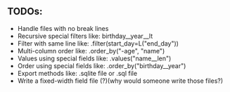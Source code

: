 
TODOs:
------

-  Handle files with no break lines
-  Recursive special filters like: birthday\_\_year\_\_lt
-  Filter with same line like: .filter(start\_day=L("end\_day"))
-  Multi-column order like: .order\_by("-age", "name")
-  Values using special fields like: .values("name\_\_len")
-  Order using special fields like: .order\_by("birthday\_\_year")
-  Export methods like: .sqlite file or .sql file
-  Write a fixed-width field file (?)(why would someone write those files?)
